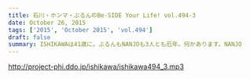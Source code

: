 ```yaml
---
title: 石川・ホンマ・ぶるんのBe-SIDE Your Life! vol.494-3
date: October 26, 2015
tags: ['2015', 'October 2015', 'vol.494']
draft: false
summary: ISHIKAWAは41歳に。ぶるんもNANJOも3人とも厄年。何かあります。NANJO
---
```


http://project-phi.ddo.jp/ishikawa/ishikawa494_3.mp3